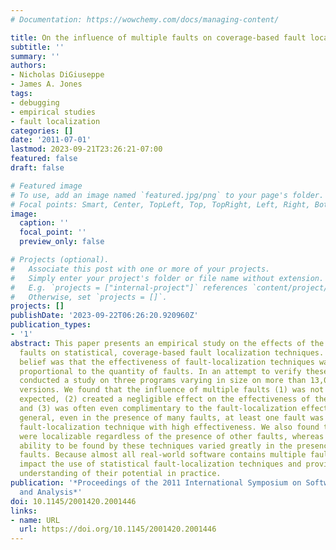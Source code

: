 ```yaml
---
# Documentation: https://wowchemy.com/docs/managing-content/

title: On the influence of multiple faults on coverage-based fault localization
subtitle: ''
summary: ''
authors:
- Nicholas DiGiuseppe
- James A. Jones
tags:
- debugging
- empirical studies
- fault localization
categories: []
date: '2011-07-01'
lastmod: 2023-09-21T23:26:21-07:00
featured: false
draft: false

# Featured image
# To use, add an image named `featured.jpg/png` to your page's folder.
# Focal points: Smart, Center, TopLeft, Top, TopRight, Left, Right, BottomLeft, Bottom, BottomRight.
image:
  caption: ''
  focal_point: ''
  preview_only: false

# Projects (optional).
#   Associate this post with one or more of your projects.
#   Simply enter your project's folder or file name without extension.
#   E.g. `projects = ["internal-project"]` references `content/project/deep-learning/index.md`.
#   Otherwise, set `projects = []`.
projects: []
publishDate: '2023-09-22T06:26:20.920960Z'
publication_types:
- '1'
abstract: This paper presents an empirical study on the effects of the quantity of
  faults on statistical, coverage-based fault localization techniques. The former
  belief was that the effectiveness of fault-localization techniques was inversely
  proportional to the quantity of faults. In an attempt to verify these beliefs, we
  conducted a study on three programs varying in size on more than 13,000 multiple-fault
  versions. We found that the influence of multiple faults (1) was not as great as
  expected, (2) created a negligible effect on the effectiveness of the fault localization,
  and (3) was often even complimentary to the fault-localization effectiveness. In
  general, even in the presence of many faults, at least one fault was found by the
  fault-localization technique with high effectiveness. We also found that some faults
  were localizable regardless of the presence of other faults, whereas other faults'
  ability to be found by these techniques varied greatly in the presence of other
  faults. Because almost all real-world software contains multiple faults, these results
  impact the use of statistical fault-localization techniques and provide a greater
  understanding of their potential in practice.
publication: '*Proceedings of the 2011 International Symposium on Software Testing
  and Analysis*'
doi: 10.1145/2001420.2001446
links:
- name: URL
  url: https://doi.org/10.1145/2001420.2001446
---
```

